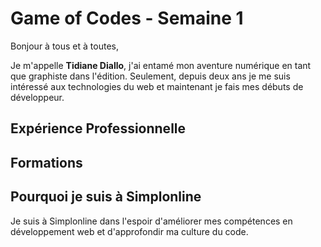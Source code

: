 # Game of Codes - Semaine 1

Bonjour à tous et à toutes,

Je m'appelle **Tidiane Diallo**, j'ai entamé mon aventure numérique en tant que 
graphiste dans l'édition. Seulement, depuis deux ans je me suis intéressé 
aux technologies du web et maintenant je fais mes débuts de développeur. 

## Expérience Professionnelle

## Formations

## Pourquoi je suis à Simplonline

Je suis à Simplonline dans l'espoir d'améliorer mes compétences en 
développement web et d'approfondir ma culture du code.